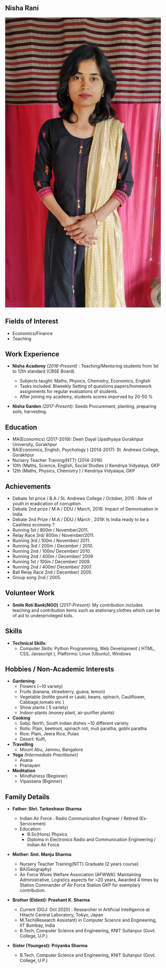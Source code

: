 ## Nisha Rani
![alt text](img/nisha-pic.jpg "Nisha's Profile Pic")


## Fields of Interest

* Economics/Finance
* Teaching

## Work Experience

* **Nisha Academy** *(2016-Present)* : Teaching/Mentoring students from 1st to 12th standard (CBSE Board).
  * Subjects taught:  Maths, Physics, Chemistry, Economics, English
  * Tasks included: Biweekly Setting of questions papers/homework assignments for regular evaluations of students.
  * After joining my academy, students scores imporved by 20-50 %
  
* **Nisha Garden** *(2017-Present)*:
Seeds Procurement, planting, preparing soils, harvesting.

## Education


* MA(Economics) (2017-2019): Deen Dayal Upadhyaya Gorakhpur University, Gorakhpur
* BA(Economics, English, Psychology ) (2014-2017): St. Andrews College, Gorakhpur
* Nursery Teacher Training(NTT) (2014-2016)
* 10th (Maths, Science, English, Social Studies )/ Kendriya Vidyalaya, GKP 
* 12th (Maths, Physics, Chemistry ) / Kendriya Vidyalaya, GKP 


## Achievements

* Debate 1st price / B.A / St. Andrews College / October, 2015 : Role of youth in eradication of corruption 
* Debate 2nd prize / M.A / DDU / March, 2018: Impact of Demonisation in India 
* Debate 2nd Prize / M.A / DDU / March , 2019: Is India ready to be a Cashless economy ?
* Running 1st / 800m / November/2011.
* Relay Race 3rd/ 800m / November/2011.
* Running 3rd / 100m / November/ 2011.
* Running 3rd / 200m / December / 2010.
* Running 2nd / 100m/ December/ 2010.
* Running 2nd / 400m / December/ 2009
* Running 1st / 100m / December/ 2009.
* Running 2nd / 400m/ December/ 2007.
* Ball Relay Race 2nd / December/ 2005.
* Group song 2nd / 2005.


## Volunteer Work

* **Smile Roti Bank(NGO)** *(2017-Present)*: My contribution includes teaching and contribution items such as stationary,clothes which can be of aid to underprivileged kids.


## Skills


* **Technical Skills**:
  * Computer Skills: Python Programming, Web Development ( HTML, CSS, Javascript ), Platforms: Linux (Ubuntu), Windows

## Hobbies / Non-Academic Interests

* **Gardening**: 
  * Flowers (~10 variety)
  * Fruits (banana, strawberry, guava, lemon)
  * Vegetable (bottle gourd or Lauki, beans, spinach, Cauliflower, Cabbage,tomato etc )
  * Show plants ( 5 variety)
  * Indoor-plants (money plant, air-purifier plants)
* **Cooking**
  * Sabji: North, South indian dishes ~10 different variety. 
  * Rotis: Plain, beetroot, spinach roti, muli paratha, gobhi paratha
  * Rice: Plain, Jeera Rice, Pulao
  * Desert: Kulfi, 
* **Travelling**
  * Mount Abu, Jammu, Bangalore 
* **Yoga** *(Intermediate Practitioner)*
  * Asana
  * Pranayam
* **Meditation**
  * Mindfulness (Beginner)
  * Vipassana (Biginner)
  
## Family Details
 
* **Father:  Shri. Tarkeshwar Sharma** 
  * Indian Air Force : Radio Communication Engineer / Retired (Ex-Servicemen)
  * Education: 
    * B.Sc(Hons) Physics
    * Diploma in Electronics Radio and Communication Engineering / Indian Air Force 

* **Mother: Smt. Manju Sharma**
  * Nursery Teacher Training(NTT) Graduate (2 years course)
  * BA(Geography)
  * Air Force Wives Welfare Association (AFWWA): Maintaining Administrative, Logistics aspects for ~20 years, Awarded 4 times by Station Commander of Air Force Station GKP for exemplary contribution.

* **Brother (Eldest): Prashant K. Sharma**
  * Current (DOJ: Oct 2020) : Researcher in Artificial Intelligence at Hitachi Central Laboratory, Tokyo, Japan 
  * M.Tech(Research Assistant) in Computer Science and Engineering, IIT Bombay, India
  * B.Tech, Computer Science and Engineering, KNIT Sultanpur (Govt. College, U.P.)

* **Sister (Youngest): Priyanka Sharma**
  * B.Tech, Computer Science and Engineering, KNIT Sultanpur (Govt. College, U.P.)


  



